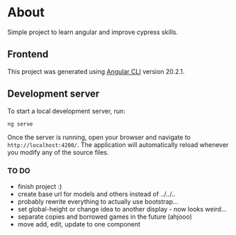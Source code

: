 # About

Simple project to learn angular and improve cypress skills.

## Frontend

This project was generated using [Angular CLI](https://github.com/angular/angular-cli) version 20.2.1.

## Development server

To start a local development server, run:

```bash
ng serve
```

Once the server is running, open your browser and navigate to `http://localhost:4200/`. The application will automatically reload whenever you modify any of the source files.

### TO DO

- finish project :)
- create base url for models and others instead of ../../..
- probably rewrite everything to actually use bootstrap...
- set global-height or change idea to another display - now looks weird...
- separate copies and borrowed games in the future (ahjooo)
- move add, edit, update to one component